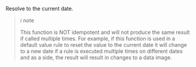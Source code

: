 Resolve to the current date.

> ℹ️ note
>
> This function is NOT idempotent and will not produce the same
> result if called multiple times. For example, if this function 
> is used in a default value rule to reset the value to the
> current date it will change to a new date if a rule is executed 
> multiple times on different dates and as a side, the result will 
> result in changes to a data image.
